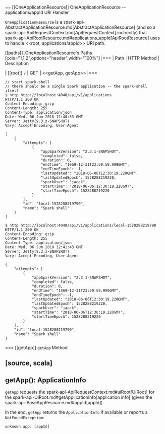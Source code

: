 == [[OneApplicationResource]] OneApplicationResource -- applications/appId URI Handler

`OneApplicationResource` is a spark-api-AbstractApplicationResource.md[AbstractApplicationResource] (and so a spark-api-ApiRequestContext.md[ApiRequestContext] indirectly) that spark-api-ApiRootResource.md#applications_appId[ApiRootResource] uses to handle <<root, applications/appId>> URI path.

[[paths]]
.OneApplicationResource's Paths
[cols="1,1,2",options="header",width="100%"]
|===
| Path
| HTTP Method
| Description

| [[root]] `/`
| GET
| <<getApp, getApp>>
|===

```
// start spark-shell
// there should be a single Spark application -- the spark-shell itself
$ http http://localhost:4040/api/v1/applications
HTTP/1.1 200 OK
Content-Encoding: gzip
Content-Length: 255
Content-Type: application/json
Date: Wed, 06 Jun 2018 12:40:33 GMT
Server: Jetty(9.3.z-SNAPSHOT)
Vary: Accept-Encoding, User-Agent

[
    {
        "attempts": [
            {
                "appSparkVersion": "2.3.1-SNAPSHOT",
                "completed": false,
                "duration": 0,
                "endTime": "1969-12-31T23:59:59.999GMT",
                "endTimeEpoch": -1,
                "lastUpdated": "2018-06-06T12:30:19.220GMT",
                "lastUpdatedEpoch": 1528288219220,
                "sparkUser": "jacek",
                "startTime": "2018-06-06T12:30:19.220GMT",
                "startTimeEpoch": 1528288219220
            }
        ],
        "id": "local-1528288219790",
        "name": "Spark shell"
    }
]

$ http http://localhost:4040/api/v1/applications/local-1528288219790
HTTP/1.1 200 OK
Content-Encoding: gzip
Content-Length: 255
Content-Type: application/json
Date: Wed, 06 Jun 2018 12:41:43 GMT
Server: Jetty(9.3.z-SNAPSHOT)
Vary: Accept-Encoding, User-Agent

{
    "attempts": [
        {
            "appSparkVersion": "2.3.1-SNAPSHOT",
            "completed": false,
            "duration": 0,
            "endTime": "1969-12-31T23:59:59.999GMT",
            "endTimeEpoch": -1,
            "lastUpdated": "2018-06-06T12:30:19.220GMT",
            "lastUpdatedEpoch": 1528288219220,
            "sparkUser": "jacek",
            "startTime": "2018-06-06T12:30:19.220GMT",
            "startTimeEpoch": 1528288219220
        }
    ],
    "id": "local-1528288219790",
    "name": "Spark shell"
}
```

=== [[getApp]] `getApp` Method

[source, scala]
----
getApp(): ApplicationInfo
----

`getApp` requests the spark-api-ApiRequestContext.md#uiRoot[UIRoot] for the spark-api-UIRoot.md#getApplicationInfo[application info] (given the spark-api-BaseAppResource.md#appId[appId]).

In the end, `getApp` returns the `ApplicationInfo` if available or reports a `NotFoundException`:

```
unknown app: [appId]
```
